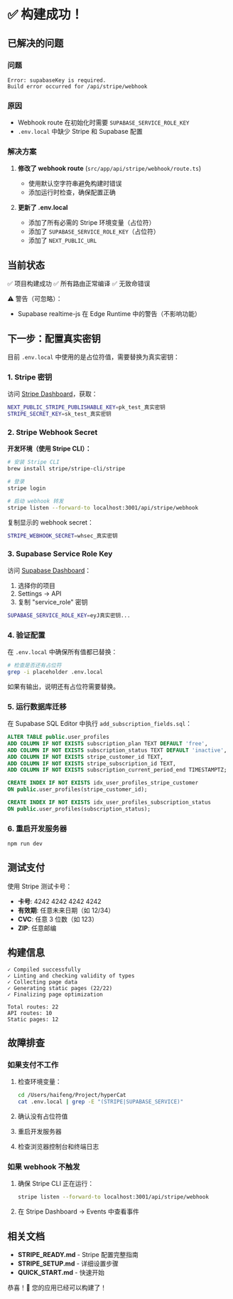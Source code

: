 # ✅ 构建成功！

## 已解决的问题

### 问题
```
Error: supabaseKey is required.
Build error occurred for /api/stripe/webhook
```

### 原因
- Webhook route 在初始化时需要 `SUPABASE_SERVICE_ROLE_KEY`
- `.env.local` 中缺少 Stripe 和 Supabase 配置

### 解决方案

1. **修改了 webhook route** (`src/app/api/stripe/webhook/route.ts`)
   - 使用默认空字符串避免构建时错误
   - 添加运行时检查，确保配置正确

2. **更新了 .env.local**
   - 添加了所有必需的 Stripe 环境变量（占位符）
   - 添加了 `SUPABASE_SERVICE_ROLE_KEY`（占位符）
   - 添加了 `NEXT_PUBLIC_URL`

## 当前状态

✅ 项目构建成功
✅ 所有路由正常编译
✅ 无致命错误

⚠️ 警告（可忽略）：
- Supabase realtime-js 在 Edge Runtime 中的警告（不影响功能）

## 下一步：配置真实密钥

目前 `.env.local` 中使用的是占位符值，需要替换为真实密钥：

### 1. Stripe 密钥

访问 [Stripe Dashboard](https://dashboard.stripe.com/test/apikeys)，获取：

```bash
NEXT_PUBLIC_STRIPE_PUBLISHABLE_KEY=pk_test_真实密钥
STRIPE_SECRET_KEY=sk_test_真实密钥
```

### 2. Stripe Webhook Secret

**开发环境（使用 Stripe CLI）：**

```bash
# 安装 Stripe CLI
brew install stripe/stripe-cli/stripe

# 登录
stripe login

# 启动 webhook 转发
stripe listen --forward-to localhost:3001/api/stripe/webhook
```

复制显示的 webhook secret：
```bash
STRIPE_WEBHOOK_SECRET=whsec_真实密钥
```

### 3. Supabase Service Role Key

访问 [Supabase Dashboard](https://supabase.com/dashboard)：
1. 选择你的项目
2. Settings → API
3. 复制 "service_role" 密钥

```bash
SUPABASE_SERVICE_ROLE_KEY=eyJ真实密钥...
```

### 4. 验证配置

在 `.env.local` 中确保所有值都已替换：

```bash
# 检查是否还有占位符
grep -i placeholder .env.local
```

如果有输出，说明还有占位符需要替换。

### 5. 运行数据库迁移

在 Supabase SQL Editor 中执行 `add_subscription_fields.sql`：

```sql
ALTER TABLE public.user_profiles
ADD COLUMN IF NOT EXISTS subscription_plan TEXT DEFAULT 'free',
ADD COLUMN IF NOT EXISTS subscription_status TEXT DEFAULT 'inactive',
ADD COLUMN IF NOT EXISTS stripe_customer_id TEXT,
ADD COLUMN IF NOT EXISTS stripe_subscription_id TEXT,
ADD COLUMN IF NOT EXISTS subscription_current_period_end TIMESTAMPTZ;

CREATE INDEX IF NOT EXISTS idx_user_profiles_stripe_customer 
ON public.user_profiles(stripe_customer_id);

CREATE INDEX IF NOT EXISTS idx_user_profiles_subscription_status 
ON public.user_profiles(subscription_status);
```

### 6. 重启开发服务器

```bash
npm run dev
```

## 测试支付

使用 Stripe 测试卡号：
- **卡号**: 4242 4242 4242 4242
- **有效期**: 任意未来日期（如 12/34）
- **CVC**: 任意 3 位数（如 123）
- **ZIP**: 任意邮编

## 构建信息

```
✓ Compiled successfully
✓ Linting and checking validity of types
✓ Collecting page data
✓ Generating static pages (22/22)
✓ Finalizing page optimization

Total routes: 22
API routes: 10
Static pages: 12
```

## 故障排查

### 如果支付不工作

1. 检查环境变量：
   ```bash
   cd /Users/haifeng/Project/hyperCat
   cat .env.local | grep -E "(STRIPE|SUPABASE_SERVICE)"
   ```

2. 确认没有占位符值
3. 重启开发服务器
4. 检查浏览器控制台和终端日志

### 如果 webhook 不触发

1. 确保 Stripe CLI 正在运行：
   ```bash
   stripe listen --forward-to localhost:3001/api/stripe/webhook
   ```

2. 在 Stripe Dashboard → Events 中查看事件

## 相关文档

- **STRIPE_READY.md** - Stripe 配置完整指南
- **STRIPE_SETUP.md** - 详细设置步骤
- **QUICK_START.md** - 快速开始

恭喜！🎉 您的应用已经可以构建了！
